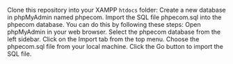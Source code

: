 Clone this repository into your XAMPP `htdocs` folder:
Create a new database in phpMyAdmin named phpecom.
Import the SQL file phpecom.sql into the phpecom database. You can do this by following these steps:
Open phpMyAdmin in your web browser.
Select the phpecom database from the left sidebar.
Click on the Import tab from the top menu.
Choose the phpecom.sql file from your local machine.
Click the Go button to import the SQL file.
